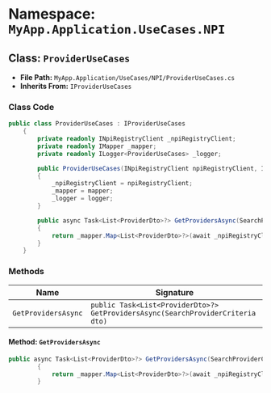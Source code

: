 # Namespace: `MyApp.Application.UseCases.NPI`

## Class: `ProviderUseCases`

- **File Path:** `MyApp.Application/UseCases/NPI/ProviderUseCases.cs`
- **Inherits From:** `IProviderUseCases`

### Class Code

```csharp
public class ProviderUseCases : IProviderUseCases
    {
        private readonly INpiRegistryClient _npiRegistryClient;
        private readonly IMapper _mapper;
        private readonly ILogger<ProviderUseCases> _logger;

        public ProviderUseCases(INpiRegistryClient npiRegistryClient, IMapper mapper, ILogger<ProviderUseCases> logger)
        {
            _npiRegistryClient = npiRegistryClient;
            _mapper = mapper;
            _logger = logger;
        }

        public async Task<List<ProviderDto>?> GetProvidersAsync(SearchProviderCriteria dto)
        {
            return _mapper.Map<List<ProviderDto>?>(await _npiRegistryClient.GetProvidersAsync(dto));
        }
    }
```

### Methods

| Name | Signature |
|------|-----------|
| `GetProvidersAsync` | `public Task<List<ProviderDto>?> GetProvidersAsync(SearchProviderCriteria dto)` |

#### Method: `GetProvidersAsync`

```csharp
public async Task<List<ProviderDto>?> GetProvidersAsync(SearchProviderCriteria dto)
        {
            return _mapper.Map<List<ProviderDto>?>(await _npiRegistryClient.GetProvidersAsync(dto));
        }
```

